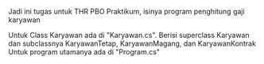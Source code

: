 Jadi ini tugas untuk THR PBO Praktikum, isinya program penghitung gaji karyawan

Untuk Class Karyawan ada di "Karyawan.cs". Berisi superclass Karyawan dan subclassnya KaryawanTetap, KaryawanMagang, dan KaryawanKontrak
Untuk program utamanya ada di "Program.cs"
